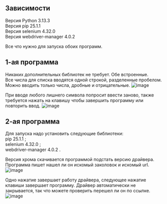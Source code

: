 ## Зависимости
Версия Python 3.13.3  
Версия pip                25.1.1  
Версия selenium           4.32.0  
Версия webdriver-manager  4.0.2  

Все что нужно для запуска обоих программ.  

## 1-ая программа
Никаких дополнительных библиотек не требует. Обе встроенные.  
Все числа для списка вводятся одной строкой, разделенные пробелом. Можно вводить только числа, дробные и отрицательные.
![image](https://github.com/user-attachments/assets/c1592d79-7452-44c2-bd26-99a4600804f0)
  
При вводе любого лишнего символа попросит ввести заново, также требуется нажать на клавишу чтобы завершить программу или повторить ввод.
![image](https://github.com/user-attachments/assets/d4ecfed0-f87c-446a-95db-3dbde96296d2)


## 2-ая программа
Для запуска надо установить следующие библиотеки:  
pip                25.1.1 ;  
selenium           4.32.0 ;  
webdriver-manager  4.0.2 .  

Версия хрома скачивается программой подстать версию драйвера.  
Программа пишет нашел ли он искомый заколовок и искомый url.
![image](https://github.com/user-attachments/assets/4edd66c3-3b35-49b4-8d68-12608a226c64)
  
Одно нажатие завершает работу драйвера, следующее нажатие клавиши завершает программу. Драйвер автоматически не закрывается, так что можете проверить перешел ли он по ссылке.
![image](https://github.com/user-attachments/assets/06d45ce9-958f-4fbf-ac8b-18a260090697)
